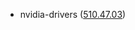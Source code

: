 - nvidia-drivers ([510.47.03](https://docs.nvidia.com/datacenter/tesla/tesla-release-notes-510-47-03/index.html)) 
